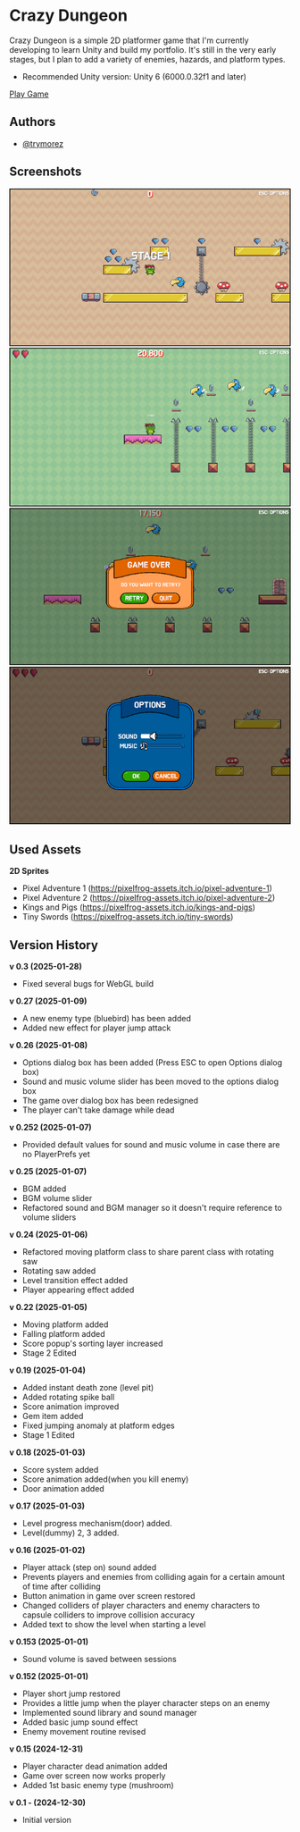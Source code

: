 
# Crazy Dungeon

Crazy Dungeon is a simple 2D platformer game that I'm currently developing to learn Unity and build my portfolio. It's still in the very early stages, but I plan to add a variety of enemies, hazards, and platform types.

- Recommended Unity version: Unity 6 (6000.0.32f1 and later)

[Play Game](https://trymorez.github.io/unity-2d-platformer/Build/index.html)


## Authors

- [@trymorez](https://www.github.com/trymorez)




## Screenshots

![screenshot](Assets/ScreenShot/screenshot01.png)
![screenshot](Assets/ScreenShot/screenshot02.png)
![screenshot](Assets/ScreenShot/screenshot03.png)
![screenshot](Assets/ScreenShot/screenshot04.png)

## Used Assets

**2D Sprites**
- Pixel Adventure 1 (https://pixelfrog-assets.itch.io/pixel-adventure-1)
- Pixel Adventure 2 (https://pixelfrog-assets.itch.io/pixel-adventure-2)
- Kings and Pigs (https://pixelfrog-assets.itch.io/kings-and-pigs)
- Tiny Swords (https://pixelfrog-assets.itch.io/tiny-swords)


## Version History
**v 0.3 (2025-01-28)**
- Fixed several bugs for WebGL build

**v 0.27 (2025-01-09)**
- A new enemy type (bluebird) has been added
- Added new effect for player jump attack

**v 0.26 (2025-01-08)**
- Options dialog box has been added (Press ESC to open Options dialog box)
- Sound and music volume slider has been moved to the options dialog box
- The game over dialog box has been redesigned
- The player can't take damage while dead

**v 0.252 (2025-01-07)**
- Provided default values for sound and music volume in case there are no PlayerPrefs yet

**v 0.25 (2025-01-07)**
- BGM added
- BGM volume slider
- Refactored sound and BGM manager so it doesn't require reference to volume sliders

**v 0.24 (2025-01-06)**
- Refactored moving platform class to share parent class with rotating saw
- Rotating saw added
- Level transition effect added
- Player appearing effect added

**v 0.22 (2025-01-05)**
- Moving platform added
- Falling platform added
- Score popup's sorting layer increased
- Stage 2 Edited

**v 0.19 (2025-01-04)**
- Added instant death zone (level pit)
- Added rotating spike ball
- Score animation improved
- Gem item added
- Fixed jumping anomaly at platform edges
- Stage 1 Edited

**v 0.18 (2025-01-03)**
- Score system added
- Score animation added(when you kill enemy)
- Door animation added

**v 0.17 (2025-01-03)**
- Level progress mechanism(door) added.
- Level(dummy) 2, 3 added.

**v 0.16 (2025-01-02)**
- Player attack (step on) sound added
- Prevents players and enemies from colliding again for a certain amount of time after colliding
- Button animation in game over screen restored
- Changed colliders of player characters and enemy characters to capsule colliders to improve collision accuracy
- Added text to show the level when starting a level

**v 0.153 (2025-01-01)**
- Sound volume is saved between sessions

**v 0.152 (2025-01-01)**
- Player short jump restored
- Provides a little jump when the player character steps on an enemy
- Implemented sound library and sound manager
- Added basic jump sound effect
- Enemy movement routine revised

**v 0.15 (2024-12-31)**
* Player character dead animation added
* Game over screen now works properly
* Added 1st basic enemy type (mushroom)

**v 0.1 - (2024-12-30)**
- Initial version
